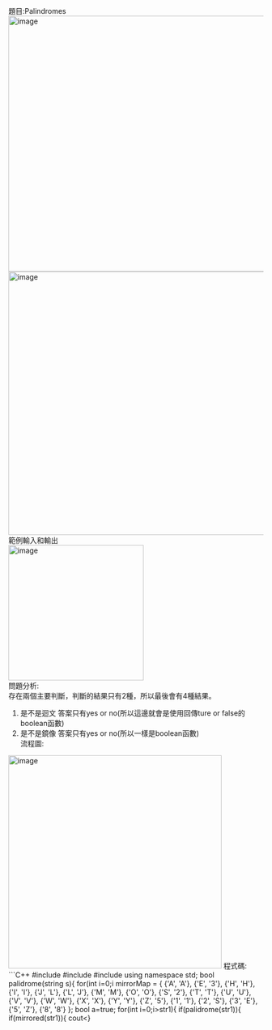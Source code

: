 題目:Palindromes  
<img width="505" alt="image" src="https://github.com/HoChenYu/Programming-practice/assets/63805851/fe1b128c-d33a-4a9a-9ff9-c0a02bf4d9c0">  
<img width="520" alt="image" src="https://github.com/HoChenYu/Programming-practice/assets/63805851/f17d0368-7a39-4352-a26d-ed93c0ce0bcf">  
範例輸入和輸出  
<img width="267" alt="image" src="https://github.com/HoChenYu/Programming-practice/assets/63805851/632f6d08-dd6f-4696-9788-171a00cd30bf">  
問題分析:  
存在兩個主要判斷，判斷的結果只有2種，所以最後會有4種結果。  
1. 是不是迴文 答案只有yes or no(所以這邊就會是使用回傳ture or false的 boolean函數)
2. 是不是鏡像 答案只有yes or no(所以一樣是boolean函數)  
流程圖:
<img width="421" alt="image" src="https://github.com/HoChenYu/Programming-practice/assets/63805851/ffd4a5fa-0ae5-49c7-a23d-908264cafabd">  
程式碼:
```C++
#include <iostream>
#include <string>
#include <unordered_map>
using namespace std;
bool palidrome(string s){
	for(int i=0;i<s.length()/2;i++){
		if(s[i]!=s[s.length()-1-i]){
			return false;
		}
	}
	return true;
}
bool mirrored(string s){
	unordered_map<char, char> mirrorMap = {
        {'A', 'A'}, {'E', '3'}, {'H', 'H'}, {'I', 'I'}, {'J', 'L'},
        {'L', 'J'}, {'M', 'M'}, {'O', 'O'}, {'S', '2'}, {'T', 'T'},
        {'U', 'U'}, {'V', 'V'}, {'W', 'W'}, {'X', 'X'}, {'Y', 'Y'}, {'Z', '5'},
        {'1', '1'}, {'2', 'S'}, {'3', 'E'}, {'5', 'Z'}, {'8', '8'}
    };
	bool a=true;
	for(int i=0;i<s.length()/2;i++){
		char current =s[i];
		char mirror = s[s.length()-1-i];
		if(mirrorMap.find(current) != mirrorMap.end() && mirrorMap[current] == mirror){
            continue;
        } else {
            a = false;
            break;
        }
    }
	return a;
}
int main(){
	string str1;
	int len;
	while(cin>>str1){
		if(palidrome(str1)){
			if(mirrored(str1)){
				cout<<str1<<" -- is a mirrored palindrome."<<endl<<endl;
			}
			else{
				cout<<str1<<" -- is a regular palindrome."<<endl<<endl; 
			}
		}
		else{
			if(mirrored(str1)){
				cout<<str1<<" -- is a mirrored string."<<endl<<endl;
			}
			else{
				cout<<str1<<" -- is not a palindrome."<<endl<<endl;
			}
		}
	}

}
```
